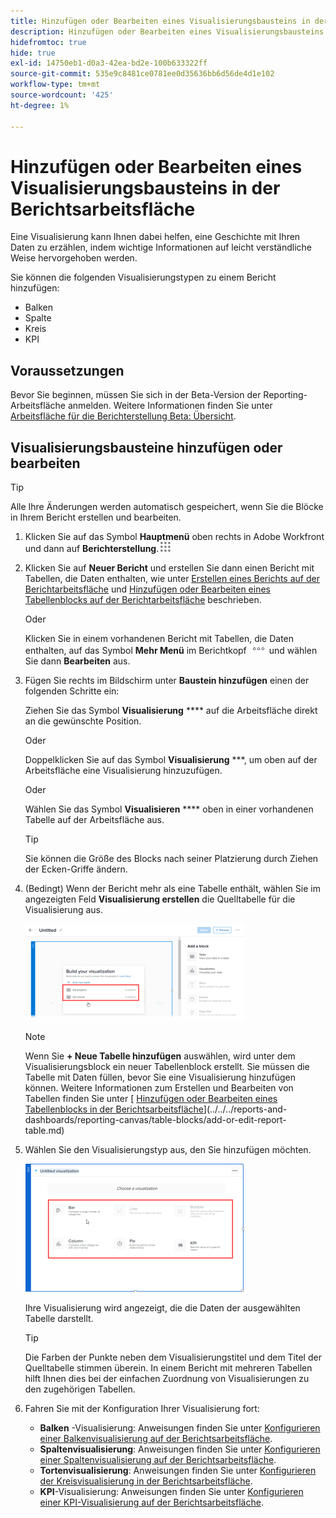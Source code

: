 ```yaml
---
title: Hinzufügen oder Bearbeiten eines Visualisierungsbausteins in der Berichtsarbeitsfläche
description: Hinzufügen oder Bearbeiten eines Visualisierungsbausteins in der Berichtsarbeitsfläche
hidefromtoc: true
hide: true
exl-id: 14750eb1-d0a3-42ea-bd2e-100b633322ff
source-git-commit: 535e9c8481ce0781ee0d35636bb6d56de4d1e102
workflow-type: tm+mt
source-wordcount: '425'
ht-degree: 1%

---
```


# Hinzufügen oder Bearbeiten eines Visualisierungsbausteins in der Berichtsarbeitsfläche

Eine Visualisierung kann Ihnen dabei helfen, eine Geschichte mit Ihren Daten zu erzählen, indem wichtige Informationen auf leicht verständliche Weise hervorgehoben werden.

Sie können die folgenden Visualisierungstypen zu einem Bericht hinzufügen:

* Balken
* Spalte
* Kreis
* KPI

## Voraussetzungen

Bevor Sie beginnen, müssen Sie sich in der Beta-Version der Reporting-Arbeitsfläche anmelden. Weitere Informationen finden Sie unter [Arbeitsfläche für die Berichterstellung Beta: Übersicht](/help/quicksilver/product-announcements/betas/canvas-dashboards-beta/reporting-canvas-beta-overview.md).

## Visualisierungsbausteine hinzufügen oder bearbeiten

>[!TIP]
>
>Alle Ihre Änderungen werden automatisch gespeichert, wenn Sie die Blöcke in Ihrem Bericht erstellen und bearbeiten.

1. Klicken Sie auf das Symbol **Hauptmenü** oben rechts in Adobe Workfront und dann auf **Berichterstellung**.![](assets/main-menu-icon.png)
1. Klicken Sie auf **Neuer Bericht** und erstellen Sie dann einen Bericht mit Tabellen, die Daten enthalten, wie unter [Erstellen eines Berichts auf der Berichtarbeitsfläche](../../../reports-and-dashboards/reporting-canvas/manage-reports/build-report.md) und [Hinzufügen oder Bearbeiten eines Tabellenblocks auf der Berichtarbeitsfläche](../../../reports-and-dashboards/reporting-canvas/table-blocks/add-or-edit-report-table.md) beschrieben.

   Oder

   Klicken Sie in einem vorhandenen Bericht mit Tabellen, die Daten enthalten, auf das Symbol **Mehr Menü** im Berichtkopf ![](assets/more-icon.png) und wählen Sie dann **Bearbeiten** aus.

1. Fügen Sie rechts im Bildschirm unter **Baustein hinzufügen** einen der folgenden Schritte ein:

   Ziehen Sie das Symbol **Visualisierung** **** auf die Arbeitsfläche direkt an die gewünschte Position.

   Oder

   Doppelklicken Sie auf das Symbol **Visualisierung** ***, um oben auf der Arbeitsfläche eine Visualisierung hinzuzufügen.

   Oder

   Wählen Sie das Symbol **Visualisieren** **** oben in einer vorhandenen Tabelle auf der Arbeitsfläche aus.

   >[!TIP]
   >
   >Sie können die Größe des Blocks nach seiner Platzierung durch Ziehen der Ecken-Griffe ändern.

1. (Bedingt) Wenn der Bericht mehr als eine Tabelle enthält, wählen Sie im angezeigten Feld **Visualisierung erstellen** die Quelltabelle für die Visualisierung aus.

   ![](assets/select-table-on-vis-350x155.png)

   >[!NOTE]
   >
   >Wenn Sie **+ Neue Tabelle hinzufügen** auswählen, wird unter dem Visualisierungsblock ein neuer Tabellenblock erstellt. Sie müssen die Tabelle mit Daten füllen, bevor Sie eine Visualisierung hinzufügen können. Weitere Informationen zum Erstellen und Bearbeiten von Tabellen finden Sie unter [ [Hinzufügen oder Bearbeiten eines Tabellenblocks in der Berichtsarbeitsfläche](../../../reports-and-dashboards/reporting-canvas/table-blocks/add-or-edit-report-table.md)](../../../reports-and-dashboards/reporting-canvas/table-blocks/add-or-edit-report-table.md)

1. Wählen Sie den Visualisierungstyp aus, den Sie hinzufügen möchten.

   ![](assets/select-vis-type-350x205.png)

   Ihre Visualisierung wird angezeigt, die die Daten der ausgewählten Tabelle darstellt.

   >[!TIP]
   >
   >Die Farben der Punkte neben dem Visualisierungstitel und dem Titel der Quelltabelle stimmen überein. In einem Bericht mit mehreren Tabellen hilft Ihnen dies bei der einfachen Zuordnung von Visualisierungen zu den zugehörigen Tabellen.

1. Fahren Sie mit der Konfiguration Ihrer Visualisierung fort:

   * **Balken** -Visualisierung: Anweisungen finden Sie unter [Konfigurieren einer Balkenvisualisierung auf der Berichtsarbeitsfläche](../../../reports-and-dashboards/reporting-canvas/visualization-blocks/configure-bar-visualization.md#bar).
   * **Spaltenvisualisierung**: Anweisungen finden Sie unter [Konfigurieren einer Spaltenvisualisierung auf der Berichtsarbeitsfläche](../../../reports-and-dashboards/reporting-canvas/visualization-blocks/configure-column-visualization.md).
   * **Tortenvisualisierung**: Anweisungen finden Sie unter [Konfigurieren der Kreisvisualisierung in der Berichtsarbeitsfläche](../../../reports-and-dashboards/reporting-canvas/visualization-blocks/configure-pie-visualization.md).
   * **KPI**-Visualisierung: Anweisungen finden Sie unter [Konfigurieren einer KPI-Visualisierung auf der Berichtsarbeitsfläche](../../../reports-and-dashboards/reporting-canvas/visualization-blocks/configure-kpi-visualization.md).
